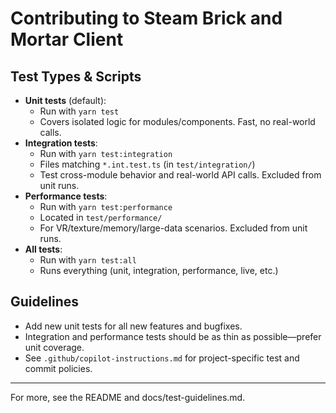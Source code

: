 # Contributing to Steam Brick and Mortar Client

## Test Types & Scripts

- **Unit tests** (default):
  - Run with `yarn test`
  - Covers isolated logic for modules/components. Fast, no real-world calls.
- **Integration tests**:
  - Run with `yarn test:integration`
  - Files matching `*.int.test.ts` (in `test/integration/`)
  - Test cross-module behavior and real-world API calls. Excluded from unit runs.
- **Performance tests**:
  - Run with `yarn test:performance`
  - Located in `test/performance/`
  - For VR/texture/memory/large-data scenarios. Excluded from unit runs.
- **All tests**:
  - Run with `yarn test:all`
  - Runs everything (unit, integration, performance, live, etc.)

## Guidelines
- Add new unit tests for all new features and bugfixes.
- Integration and performance tests should be as thin as possible—prefer unit coverage.
- See `.github/copilot-instructions.md` for project-specific test and commit policies.

---
For more, see the README and docs/test-guidelines.md.

